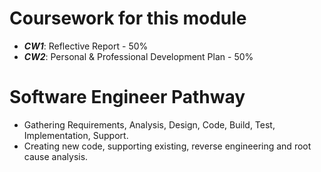 
# Coursework for this module

- ***CW1***: Reflective Report - 50%
- ***CW2***: Personal & Professional Development Plan - 50%

# Software Engineer Pathway

- Gathering Requirements, Analysis, Design, Code, Build, Test, Implementation, Support.
- Creating new code, supporting existing, reverse engineering and root cause analysis.